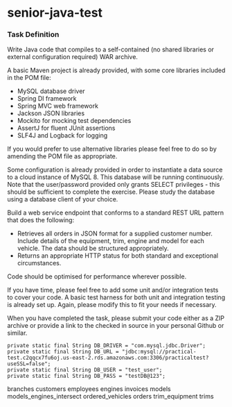 # senior-java-test

### Task Definition

Write Java code that compiles to a self-contained (no shared libraries or external configuration required)  WAR archive.

A basic Maven project is already provided, with some core libraries included in the POM file:

* MySQL database driver
* Spring DI framework 
* Spring MVC web framework
* Jackson JSON libraries 
* Mockito for mocking test dependencies
* AssertJ for fluent JUnit assertions
* SLF4J and Logback for logging

If you would prefer to use alternative libraries please feel free to do so by amending the POM file as appropriate.

Some configuration is already provided in order to instantiate a data source to a cloud instance of MySQL 8.  This database will be running continuously.  Note that the user/password provided only grants SELECT privileges - this should be sufficient to complete the exercise.  Please study the database using a database client of your choice.

Build a web service endpoint that conforms to a standard REST URL pattern that does the following: 

* Retrieves all orders in JSON format for a supplied customer number.  Include details of the equipment, trim, engine and model for each vehicle.  The data should be structured appropriately.
* Returns an appropriate HTTP status for both standard and exceptional circumstances.

Code should be optimised for performance wherever possible.

If you have time, please feel free to add some unit and/or integration tests to cover your code.  A basic test harness for both unit and integration testing is already set up.  Again, please modify this to fit your needs if necessary.

When you have completed the task, please submit your code either as a ZIP archive or provide a link to the checked in source in your personal Github or similar.


    private static final String DB_DRIVER = "com.mysql.jdbc.Driver";
    private static final String DB_URL = "jdbc:mysql://practical-test.c2qqcx7fu6oj.us-east-2.rds.amazonaws.com:3306/practicaltest?useSSL=false";
    private static final String DB_USER = "test_user";
    private static final String DB_PASS = "testDB@123";
	
	
branches
customers
employees
engines
invoices
models
models_engines_intersect
ordered_vehicles
orders
trim_equipment
trims
